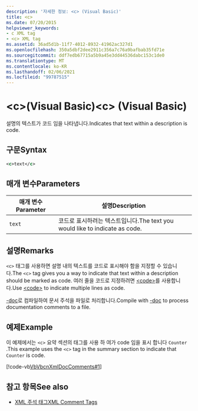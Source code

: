 ```yaml
---
description: '자세한 정보: <c> (Visual Basic)'
title: <c>
ms.date: 07/20/2015
helpviewer_keywords:
- c XML tag
- <c> XML tag
ms.assetid: 36ad5d1b-11f7-4012-8932-41962ac327d1
ms.openlocfilehash: 350a5dbf2dee2911c356a7c76a9bafbab35fd71e
ms.sourcegitcommit: ddf7edb67715a5b9a45e3dd44536dabc153c1de0
ms.translationtype: MT
ms.contentlocale: ko-KR
ms.lasthandoff: 02/06/2021
ms.locfileid: "99787515"
---
```

# <a name="c-visual-basic"></a><span data-ttu-id="2ac3f-102">\<c>(Visual Basic)</span><span class="sxs-lookup"><span data-stu-id="2ac3f-102">\<c> (Visual Basic)</span></span>

<span data-ttu-id="2ac3f-103">설명의 텍스트가 코드 임을 나타냅니다.</span><span class="sxs-lookup"><span data-stu-id="2ac3f-103">Indicates that text within a description is code.</span></span>  
  
## <a name="syntax"></a><span data-ttu-id="2ac3f-104">구문</span><span class="sxs-lookup"><span data-stu-id="2ac3f-104">Syntax</span></span>  
  
```xml  
<c>text</c>  
```  
  
## <a name="parameters"></a><span data-ttu-id="2ac3f-105">매개 변수</span><span class="sxs-lookup"><span data-stu-id="2ac3f-105">Parameters</span></span>  
  
|<span data-ttu-id="2ac3f-106">매개 변수</span><span class="sxs-lookup"><span data-stu-id="2ac3f-106">Parameter</span></span>|<span data-ttu-id="2ac3f-107">설명</span><span class="sxs-lookup"><span data-stu-id="2ac3f-107">Description</span></span>|  
|---|---|  
|`text`|<span data-ttu-id="2ac3f-108">코드로 표시하려는 텍스트입니다.</span><span class="sxs-lookup"><span data-stu-id="2ac3f-108">The text you would like to indicate as code.</span></span>|  
  
## <a name="remarks"></a><span data-ttu-id="2ac3f-109">설명</span><span class="sxs-lookup"><span data-stu-id="2ac3f-109">Remarks</span></span>  

 <span data-ttu-id="2ac3f-110">`<c>` 태그를 사용하면 설명 내의 텍스트를 코드로 표시해야 함을 지정할 수 있습니다.</span><span class="sxs-lookup"><span data-stu-id="2ac3f-110">The `<c>` tag gives you a way to indicate that text within a description should be marked as code.</span></span> <span data-ttu-id="2ac3f-111">여러 줄을 코드로 지정하려면 [\<code>](code.md)를 사용합니다.</span><span class="sxs-lookup"><span data-stu-id="2ac3f-111">Use [\<code>](code.md) to indicate multiple lines as code.</span></span>  
  
 <span data-ttu-id="2ac3f-112">[-doc](../../reference/command-line-compiler/doc.md)로 컴파일하여 문서 주석을 파일로 처리합니다.</span><span class="sxs-lookup"><span data-stu-id="2ac3f-112">Compile with [-doc](../../reference/command-line-compiler/doc.md) to process documentation comments to a file.</span></span>  
  
## <a name="example"></a><span data-ttu-id="2ac3f-113">예제</span><span class="sxs-lookup"><span data-stu-id="2ac3f-113">Example</span></span>  

 <span data-ttu-id="2ac3f-114">이 예제에서는 `<c>` 요약 섹션의 태그를 사용 하 여가 code 임을 표시 합니다 `Counter` .</span><span class="sxs-lookup"><span data-stu-id="2ac3f-114">This example uses the `<c>` tag in the summary section to indicate that `Counter` is code.</span></span>  
  
 [!code-vb[VbVbcnXmlDocComments#1](~/samples/snippets/visualbasic/VS_Snippets_VBCSharp/VbVbcnXmlDocComments/VB/Class1.vb#1)]  
  
## <a name="see-also"></a><span data-ttu-id="2ac3f-115">참고 항목</span><span class="sxs-lookup"><span data-stu-id="2ac3f-115">See also</span></span>

- [<span data-ttu-id="2ac3f-116">XML 주석 태그</span><span class="sxs-lookup"><span data-stu-id="2ac3f-116">XML Comment Tags</span></span>](index.md)
